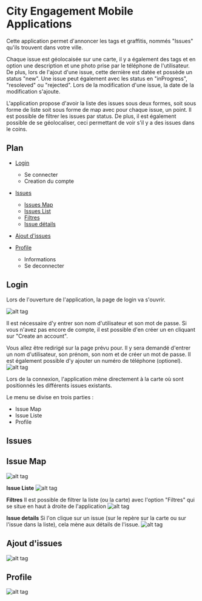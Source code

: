 # City Engagement Mobile Applications

Cette application permet d'annoncer les tags et graffitis, nommés "Issues" qu'ils trouvent dans votre ville.

Chaque issue est géolocaisée sur une carte, il y a également des tags et en option une description et une photo prise par le téléphone de l'utilisateur. De plus, lors de l'ajout d'une issue, cette dernière est datée et possède un status "new". Une issue peut également avec les status en "inProgress", "resoleved" ou "rejected". Lors de la modification d'une issue, la date de la modification s'ajoute.

L'application propose d'avoir la liste des issues sous deux formes, soit sous forme de liste soit sous forme de map avec pour chaque issue, un point. Il est possible de filtrer les issues par status. De plus, il est également possible de se géolocaliser, ceci permettant de voir s'il y a des issues dans le coins.



## Plan

* [Login](#login)
  * Se connecter
  * Creation du compte

* [Issues](#issues)
  * [Issues Map](#issueMap)
  * [Issues List](#issueList)
  * [Filtres](#filtres)
  * [Issue détails](#issueDetails)

* [Ajout d'issues](#ajoutIssue)

* [Profile](#profile)
  * Informations
  * Se deconnecter


## Login

Lors de l'ouverture de l'application, la page de login va s'ouvrir.

![alt tag](https://github.com/laureCalzetta/CityTag/blob/master/img/User/Login.png)

Il est nécessaire d'y entrer son nom d'utilisateur et son mot de passe. Si vous n'avez pas encore de compte, il est possible d'en créer un en cliquant sur "Create an account".


Vous allez être redirigé sur la page prévu pour. Il y sera demandé d'entrer un nom d'utilisateur, son prénom, son nom et de créer un mot de passe. Il est également possible d'y ajouter un numéro de téléphone (optionel).
![alt tag](https://github.com/laureCalzetta/CityTag/blob/master/img/User/CreateAnAccount.png)

Lors de la connexion, l'application mène directement à la carte où sont positionnés les différents issues existants.

Le menu se divise en trois parties :
* Issue Map
* Issue Liste
* Profile


## Issues

## **Issue Map**
![alt tag](https://github.com/laureCalzetta/CityTag/blob/master/img/Issue/MapList.png)

**Issue Liste**
![alt tag](https://github.com/laureCalzetta/CityTag/blob/master/img/Issue/IssueListe.png)

**Filtres**
Il est possible de filtrer la liste (ou la carte) avec l'option "Filtres" qui se situe en haut à droite de l'application
![alt tag](https://github.com/laureCalzetta/CityTag/blob/master/img/Issue/FiltersOK.png)


**Issue details**
Si l'on clique sur un issue (sur le repère sur la carte ou sur l'issue dans la liste), cela mène aux détails de l'issue.
![alt tag](https://github.com/laureCalzetta/CityTag/blob/master/img/Issue/IssueDetails.png)



## Ajout d'issues

![alt tag](https://github.com/laureCalzetta/CityTag/blob/master/img/Issue/addIssue.png)

## Profile
![alt tag](https://github.com/laureCalzetta/CityTag/blob/master/img/User/profile.png)

